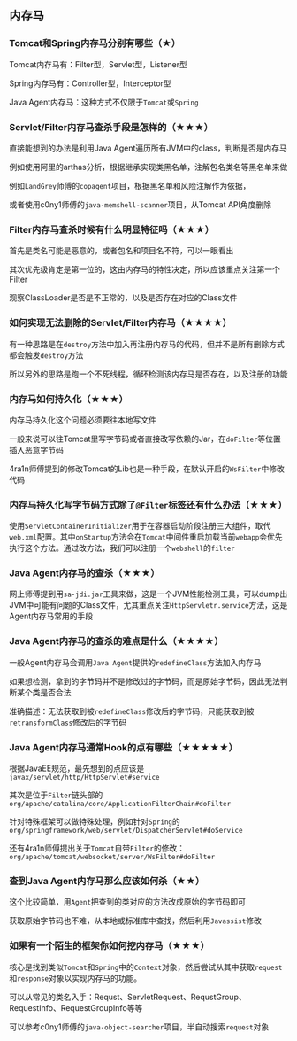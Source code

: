 ## 内存马

### Tomcat和Spring内存马分别有哪些（★）

Tomcat内存马有：Filter型，Servlet型，Listener型

Spring内存马有：Controller型，Interceptor型

Java Agent内存马：这种方式不仅限于`Tomcat`或`Spring`



### Servlet/Filter内存马查杀手段是怎样的（★★★）

直接能想到的办法是利用Java Agent遍历所有JVM中的class，判断是否是内存马

例如使用阿里的arthas分析，根据继承实现类黑名单，注解包名类名等黑名单来做

例如`LandGrey`师傅的`copagent`项目，根据黑名单和风险注解作为依据，

或者使用c0ny1师傅的`java-memshell-scanner`项目，从Tomcat API角度删除



### Filter内存马查杀时候有什么明显特征吗（★★★）

首先是类名可能是恶意的，或者包名和项目名不符，可以一眼看出

其次优先级肯定是第一位的，这由内存马的特性决定，所以应该重点关注第一个Filter

观察ClassLoader是否是不正常的，以及是否存在对应的Class文件



### 如何实现无法删除的Servlet/Filter内存马（★★★★）

有一种思路是在`destroy`方法中加入再注册内存马的代码，但并不是所有删除方式都会触发`destroy`方法

所以另外的思路是跑一个不死线程，循环检测该内存马是否存在，以及注册的功能



### 内存马如何持久化（★★★）

内存马持久化这个问题必须要往本地写文件

一般来说可以往Tomcat里写字节码或者直接改写依赖的Jar，在`doFilter`等位置插入恶意字节码

4ra1n师傅提到的修改Tomcat的Lib也是一种手段，在默认开启的`WsFilter`中修改代码



### 内存马持久化写字节码方式除了`@Filter`标签还有什么办法（★★★）

使用`ServletContainerInitializer`用于在容器启动阶段注册三大组件，取代`web.xml`配置。其中`onStartup`方法会在`Tomcat`中间件重启加载当前`webapp`会优先执行这个方法。通过改方法，我们可以注册一个`webshell`的`filter`



### Java Agent内存马的查杀（★★★）

网上师傅提到用`sa-jdi.jar`工具来做，这是一个JVM性能检测工具，可以dump出JVM中可能有问题的Class文件，尤其重点关注`HttpServletr.service`方法，这是Agent内存马常用的手段



### Java Agent内存马的查杀的难点是什么（★★★★）

一般Agent内存马会调用`Java Agent`提供的`redefineClass`方法加入内存马

如果想检测，拿到的字节码并不是修改过的字节码，而是原始字节码，因此无法判断某个类是否合法

准确描述：无法获取到被`redefineClass`修改后的字节码，只能获取到被`retransformClass`修改后的字节码


### Java Agent内存马通常Hook的点有哪些（★★★★★）

根据JavaEE规范，最先想到的点应该是`javax/servlet/http/HttpServlet#service`

其次是位于`Filter`链头部的`org/apache/catalina/core/ApplicationFilterChain#doFilter`

针对特殊框架可以做特殊处理，例如针对`Spring`的`org/springframework/web/servlet/DispatcherServlet#doService`

还有4ra1n师傅提出关于`Tomcat`自带`Filter`的修改：`org/apache/tomcat/websocket/server/WsFilter#doFilter`



### 查到Java Agent内存马那么应该如何杀（★★）

这个比较简单，用`Agent`把查到的类对应的方法改成原始的字节码即可

获取原始字节码也不难，从本地或标准库中查找，然后利用`Javassist`修改



### 如果有一个陌生的框架你如何挖内存马（★★★）

核心是找到类似`Tomcat`和`Spring`中的`Context`对象，然后尝试从其中获取`request`和`response`对象以实现内存马的功能。

可以从常见的类名入手：Requst、ServletRequest、RequstGroup、RequestInfo、RequestGroupInfo等等

可以参考c0ny1师傅的`java-object-searcher`项目，半自动搜索`request`对象